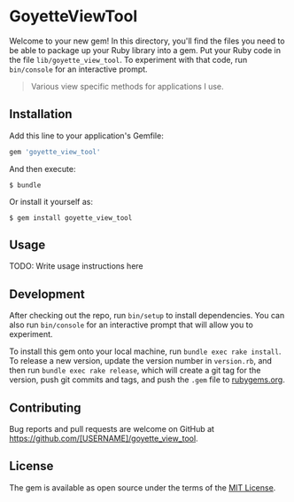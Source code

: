 # GoyetteViewTool

Welcome to your new gem! In this directory, you'll find the files you need to be able to package up your Ruby library into a gem. Put your Ruby code in the file `lib/goyette_view_tool`. To experiment with that code, run `bin/console` for an interactive prompt.

> Various view specific methods for applications I use.

## Installation

Add this line to your application's Gemfile:

```ruby
gem 'goyette_view_tool'
```

And then execute:

    $ bundle

Or install it yourself as:

    $ gem install goyette_view_tool

## Usage

TODO: Write usage instructions here

## Development

After checking out the repo, run `bin/setup` to install dependencies. You can also run `bin/console` for an interactive prompt that will allow you to experiment.

To install this gem onto your local machine, run `bundle exec rake install`. To release a new version, update the version number in `version.rb`, and then run `bundle exec rake release`, which will create a git tag for the version, push git commits and tags, and push the `.gem` file to [rubygems.org](https://rubygems.org).

## Contributing

Bug reports and pull requests are welcome on GitHub at https://github.com/[USERNAME]/goyette_view_tool.

## License

The gem is available as open source under the terms of the [MIT License](https://opensource.org/licenses/MIT).
